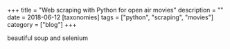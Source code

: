 +++
title =  "Web scraping with Python for open air movies"
description = ""
date = 2018-06-12
[taxonomies]
tags = ["python", "scraping", "movies"]
category = ["blog"]
+++

beautiful soup and selenium
